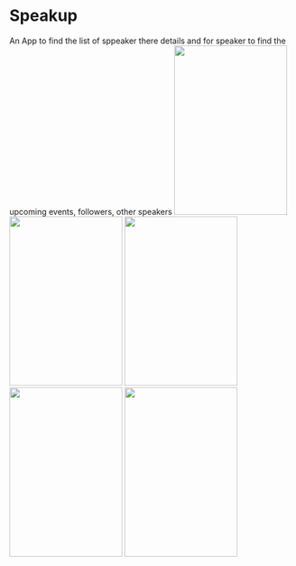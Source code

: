 # Speakup
An App to find the list of sppeaker there details and for speaker to find the upcoming events, followers, other speakers
<img src="https://user-images.githubusercontent.com/3199282/43369373-16035d4e-933b-11e8-974d-6f38cff53005.jpg" width="200px" height="300px"/>
<img src="https://user-images.githubusercontent.com/3199282/43369372-137aca80-933b-11e8-9980-b71656bf9c9c.jpg" width="200px" height="300px"/>
<img src="https://user-images.githubusercontent.com/3199282/43369376-19ead838-933b-11e8-845b-0b1f436c4c4f.jpg" width="200px" height="300px"/>
<img src="https://user-images.githubusercontent.com/3199282/43369375-18638ca8-933b-11e8-81ec-d0928a1498f8.jpg" width="200px" height="300px"/>
<img src="https://user-images.githubusercontent.com/3199282/43369374-173e6744-933b-11e8-838c-7d87d2959d2f.jpg" width="200px" height="300px"/>

